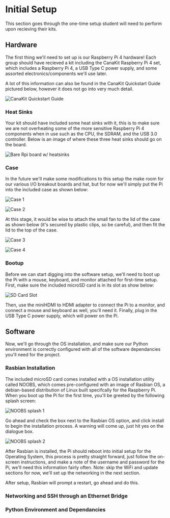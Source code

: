 # Initial Setup

This section goes through the one-time setup student will need to perform upon recieving their kits.

## Hardware

The first thing we'll need to set up is our Raspberry Pi 4 hardware! Each group should have recieved a kit including the CanaKit Raspberry Pi 4 set, which includes a Raspberry Pi 4, a USB Type C power supply, and some assorted electronics/components we'll use later.

A lot of this information can also be found in the CanaKit Quickstart Guide pictured below, however it does not go into very much detail.

![CanaKit Quickstart Guide](resources/quickstart.jpg)

### Heat Sinks

Your kit should have included some heat sinks with it, this is to make sure we are not overheating some of the more sensitive Raspberry Pi 4 components when in use such as the CPU, the SDRAM, and the USB 3.0 controller. Below is an image of where these three heat sinks should go on the board.

![Bare Rpi board w/ heatsinks](resources/heatsinks.jpg)

### Case

In the future we'll make some modifications to this setup the make room for our various I/O breakout boards and hat, but for now we'll simply put the Pi into the included case as shown below:

![Case 1](resources/case1.jpg)

![Case 2](resources/case2.jpg)

At this stage, it would be wise to attach the small fan to the lid of the case as shown below (it's secured by plastic clips, so be careful), and then fit the lid to the top of the case.

![Case 3](resources/case3.jpg)

![Case 4](resources/case4.jpg)

### Bootup

Before we can start digging into the software setup, we'll need to boot up the Pi with a mouse, keyboard, and monitor attached for first-time setup. First, make sure the included microSD card is in its slot as show below:

![SD Card Slot](resources/sdslot.jpg)

Then, use the miniHDMI to HDMI adapter to connect the Pi to a monitor, and connect a mouse and keyboard as well, you'll need it. Finally, plug in the USB Type C power supply, which will power on the Pi.

## Software

Now, we'll go through the OS installation, and make sure our Python environment is correctly configured with all of the software dependancies you'll need for the project.

### Rasbian Installation

The included microSD card comes installed with a OS installation utility called NOOBS, which comes pre-configured with an image of Rasbian OS, a debian-based distribution of Linux built specifcally for the Raspberry Pi. When you boot up the Pi for the first time, you'll be greeted by the following splash screen:

![NOOBS splash 1](resources/noobs1.jpg)

Go ahead and check the box next to the Rasbian OS option, and click install to begin the installation process. A warning will come up, just hit yes on the dialogue box.

![NOOBS splash 2](resources/noobs2.jpg)

After Rasbian is installed, the Pi should reboot into initial setup for the Operating System, this process is pretty straight forward, just follow the on-screen instructions, and make a note of the username and password for the Pi, we'll need this information fairly often. Note: skip the WiFi and update sections for now, we'll set up the networking in the next section.

After setup, Rasbian will prompt a restart, go ahead and do this.

### Networking and SSH through an Ethernet Bridge



### Python Environment and Dependancies

